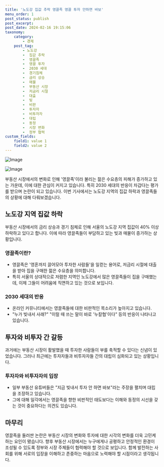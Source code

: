 ```yaml
---
title: '노도강 집값 추락 영끌족 영끌 투자 안하면 바보'
menu_order: 1
post_status: publish
post_excerpt: 
post_date: 2024-02-16 19:15:06
taxonomy:
    category:
        - 경제
    post_tag:
        - 노도강
        -  집값 추락
        -  영끌족
        -  영끌 투자
        -  2030 세대
        -  경기침체
        -  금리 상승
        -  매물
        -  부동산 시장
        -  저금리 시절
        -  대출
        -  빚
        -  비판
        -  투자자
        -  비투자자
        -  대립
        -  동정
        -  시장 변화
        -  정부 협력
custom_fields:
    field1: value 1
    field2: value 2
---
```


![Image](https://imgnews.pstatic.net/image/018/2024/02/16/0005674582_001_20240216050109141.jpg?type=w647)

![Image](https://imgnews.pstatic.net/image/018/2024/02/16/0005674582_002_20240216050109150.jpg?type=w647)

부동산 시장에서의 변화로 인해 '영끌족'이라 불리는 젊은 수요층의 피해가 증가하고 있는 가운데, 이에 대한 관심이 커지고 있습니다. 특히 2030 세대의 반응이 차갑다는 평가를 받으며 논란이 되고 있습니다. 이번 기사에서는 노도강 지역의 집값 하락과 영끌족들의 상황에 대해 다뤄보겠습니다.
## 노도강 지역 집값 하락
부동산 시장에서의 금리 상승과 경기 침체로 인해 서울의 노도강 지역 집값이 40% 이상 하락하고 있다고 합니다. 이에 따라 영끌족들이 부담하고 있는 빚과 매물이 증가하는 상황입니다.
### 영끌족이란?
- 영끌족은 '영혼까지 끌어모아 투자한 사람들'을 일컫는 용어로, 저금리 시절에 대출을 받아 집을 구매한 젊은 수요층을 의미합니다.
- 특히 서울의 상대적으로 저렴한 지역인 노도강에서 많은 영끌족들이 집을 구매했는데, 이제 그들이 어려움에 직면하고 있는 것으로 보입니다.
### 2030 세대의 반응
- 온라인 커뮤니티에서는 영끌족들에 대한 비판적인 목소리가 높아지고 있습니다. 
- "누가 빚내서 사래?" "이럴 때 쓰는 말이 바로 '누칼협'이다" 등의 반응이 나타나고 있습니다.
## 투자와 비투자 간 갈등
과거에는 부동산 시장이 활발했을 때 투자한 사람들이 부를 축적할 수 있다는 신념이 있었습니다. 그러나 최근에는 투자자들과 비투자자들 간의 대립이 심화되고 있는 상황입니다.
### 투자자와 비투자자의 입장
- 일부 부동산 유튜버들은 "지금 빚내서 투자 안 하면 바보"라는 주장을 펼치며 대립을 조장하고 있습니다.
- 그에 대해 일각에서는 영끌족을 향한 비판적인 태도보다는 이해와 동정의 시선을 갖는 것이 중요하다는 의견도 있습니다.
## 마무리
영끌족을 둘러싼 논란은 부동산 시장의 변화와 투자에 대한 시각의 변화를 더욱 고민케 하는 요인이 됐습니다. 향후 부동산 시장에서는 누구에게나 공평하고 안정적인 환경이 조성될 수 있도록 정부와 시장 주체들이 협력해야 할 것으로 보입니다. 함께 발전하는 사회를 위해 서로의 입장을 이해하고 존중하는 마음으로 노력해야 할 시점이라고 생각됩니다.
